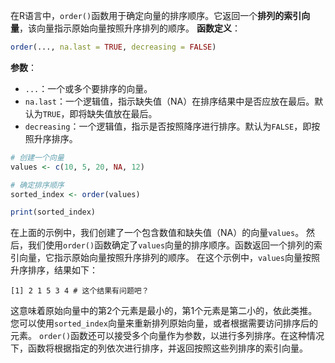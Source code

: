 在R语言中，`order()`函数用于确定向量的排序顺序。它返回一个**排列的索引向量**，该向量指示原始向量按照升序排列的顺序。
**函数定义**：
```R
order(..., na.last = TRUE, decreasing = FALSE)
```
**参数**：
- `...`：一个或多个要排序的向量。
- `na.last`：一个逻辑值，指示缺失值（NA）在排序结果中是否应放在最后。默认为`TRUE`，即将缺失值放在最后。
- `decreasing`：一个逻辑值，指示是否按照降序进行排序。默认为`FALSE`，即按照升序排序。
```R
# 创建一个向量
values <- c(10, 5, 20, NA, 12)

# 确定排序顺序
sorted_index <- order(values)

print(sorted_index)
```

在上面的示例中，我们创建了一个包含数值和缺失值（NA）的向量`values`。
然后，我们使用`order()`函数确定了`values`向量的排序顺序。函数返回一个排列的索引向量，它指示原始向量按照升序排列的顺序。
在这个示例中，`values`向量按照升序排序，结果如下：
```
[1] 2 1 5 3 4 # 这个结果有问题吧？
```

这意味着原始向量中的第2个元素是最小的，第1个元素是第二小的，依此类推。
您可以使用`sorted_index`向量来重新排列原始向量，或者根据需要访问排序后的元素。
`order()`函数还可以接受多个向量作为参数，以进行多列排序。在这种情况下，函数将根据指定的列依次进行排序，并返回按照这些列排序的索引向量。